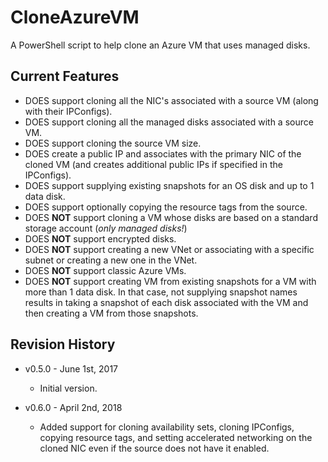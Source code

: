 # CloneAzureVM
A PowerShell script to help clone an Azure VM that uses managed disks.

## Current Features
* DOES support cloning all the NIC's associated with a source VM (along with their IPConfigs).
* DOES support cloning all the managed disks associated with a source VM.
* DOES support cloning the source VM size.
* DOES create a public IP and associates with the primary NIC of the cloned VM (and creates additional public IPs if specified in the IPConfigs).
* DOES support supplying existing snapshots for an OS disk and up to 1 data disk.
* DOES support optionally copying the resource tags from the source.
* DOES **NOT** support cloning a VM whose disks are based on a standard storage account (*only managed disks!*)
* DOES **NOT** support encrypted disks.
* DOES **NOT** support creating a new VNet or associating with a specific subnet or creating a new one in the VNet.
* DOES **NOT** support classic Azure VMs.
* DOES **NOT** support creating VM from existing snapshots for a VM with more than 1 data disk. In that case, not supplying snapshot names results in taking a snapshot of each disk associated with the VM and then creating a VM from those snapshots.

## Revision History
* v0.5.0 - June 1st, 2017

  * Initial version.
* v0.6.0 - April 2nd, 2018

  * Added support for cloning availability sets, cloning IPConfigs, copying resource tags, and setting accelerated networking on the cloned NIC even if the source does not have it enabled.
